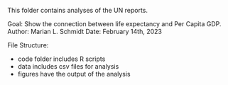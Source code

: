 This folder contains analyses of the UN reports. 

Goal: Show the connection between life expectancy and Per Capita GDP.
Author: Marian L. Schmidt
Date: February 14th, 2023 

File Structure:
- code folder includes R scripts
- data includes csv files for analysis
- figures have the output of the analysis


